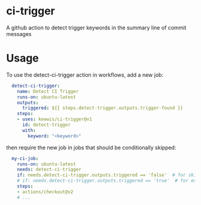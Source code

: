 # ci-trigger
A github action to detect trigger keywords in the summary line of commit messages

# Usage

To use the detect-ci-trigger action in workflows, add a new job:

```yaml
  detect-ci-trigger:
    name: Detect CI Trigger
    runs-on: ubuntu-latest
    outputs:
      triggered: ${{ steps.detect-trigger.outputs.trigger-found }}
    steps:
    - uses: keewis/ci-trigger@v1
      id: detect-trigger
      with:
        keyword: "<keyword>"
```

then require the new job in jobs that should be conditionally skipped:

```yaml
  my-ci-job:
    runs-on: ubuntu-latest
    needs: detect-ci-trigger
    if: needs.detect-ci-trigger.outputs.triggered == 'false'  # for skipped ci
    # if: needs.detect-ci-trigger.outputs.triggered == 'true'  # for explicitly enabled ci
    steps:
    - actions/checkout@v2
    # ...
```